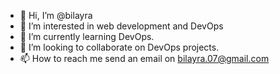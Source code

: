 - 👋 Hi, I’m @bilayra
- 👀 I’m interested in web development and DevOps
- 🌱 I’m currently learning DevOps.
- 💞️ I’m looking to collaborate on DevOps projects.
- 📫 How to reach me send an email on bilayra.07@gmail.com
<!---
bilayra/bilayra is a ✨ special ✨ repository because its `README.md` (this file) appears on your GitHub profile.
You can click the Preview link to take a look at your changes.
--->
